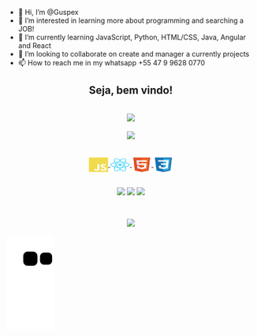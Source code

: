- 👋 Hi, I’m @Guspex
- 👀 I’m interested in learning more about programming and searching a JOB!
- 🌱 I’m currently learning JavaScript, Python, HTML/CSS, Java, Angular and React
- 💞️ I’m looking to collaborate on create and manager a currently projects
- 📫 How to reach me in my whatsapp +55 47 9 9628 0770

<div align="center">
<h2> Seja, bem vindo!</h2>
</div>
</br>
<div align="center">
  <div align="center">
    <a href="https://github.com/guspex">
      <img height="180em" src="https://github-readme-stats.vercel.app/api?username=guspex&theme=dark"/>
  </div>
</br>
  <div align="center">
    <img height="180em" src="https://github-readme-stats.vercel.app/api?username=guspex&count_private=true&layout=compact&langs_count=7&theme=dark"/>
    
  </div>
</div>
</br>
 <div align="center">
<div style="display: inline_block"><br>
  <img align="center" alt="Formando-Js" height="30" width="40" src="https://raw.githubusercontent.com/devicons/devicon/master/icons/javascript/javascript-plain.svg">
  <img align="center" alt="Formando-React" height="30" width="40" src="https://raw.githubusercontent.com/devicons/devicon/master/icons/react/react-original.svg">
  <img align="center" alt="Formando -HTML" height="30" width="40" src="https://raw.githubusercontent.com/devicons/devicon/master/icons/html5/html5-original.svg">
  <img align="center" alt="Formando-CSS" height="30" width="40" src="https://raw.githubusercontent.com/devicons/devicon/master/icons/css3/css3-original.svg">
</div>
 </div>
</br>

 <div align="center">
  
  <a href="https://www.instagram.com/andre.dienes" target="_blank"><img src="https://img.shields.io/badge/-Instagram-%23E4405F?style=for-the-badge&logo=instagram&logoColor=white" target="_blank"></a> 
  <a href = "mailto:andre.dienes@gmail.com"><img src="https://img.shields.io/badge/-Gmail-%23333?style=for-the-badge&logo=gmail&logoColor=white" target="_blank"></a>
  <a href="https://www.linkedin.com/in/andre-qa" target="_blank"><img src="https://img.shields.io/badge/-LinkedIn-%230077B5?style=for-the-badge&logo=linkedin&logoColor=white" target="_blank"></a> 
</div>
</br>
<p align="center">   <img alingn="center" src="https://profile-counter.glitch.me/guspex/count.svg" /></p>

<!---
Guspex/Guspex is a ✨ special ✨ repository because its `README.md` (this file) appears on your GitHub profile.
You can click the Preview link to take a look at your changes.
--->
![snake gif](https://github.com/Guspex/Guspex/blob/output/github-contribution-grid-snake.svg)
